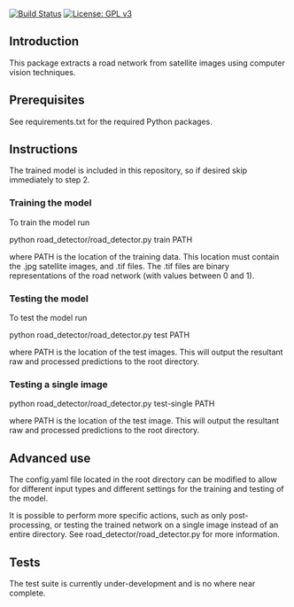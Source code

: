 [![Build Status](https://travis-ci.org/JamesHMcKay/road_detector.svg?branch=master)](https://travis-ci.org/JamesHMcKay/road_detector)
[![License: GPL v3](https://img.shields.io/badge/License-GPLv3-blue.svg)](https://www.gnu.org/licenses/gpl-3.0)

## Introduction

This package extracts a road network from satellite images using computer vision techniques.

## Prerequisites

See requirements.txt for the required Python packages.

## Instructions

The trained model is included in this repository, so if desired skip immediately to step 2.

### Training the model

To train the model run

python road_detector/road_detector.py train PATH

where PATH is the location of the training data.  This location must contain the .jpg satellite images, and .tif files.
The .tif files are binary representations of the road network (with values between 0 and 1).

### Testing the model

To test the model run

python road_detector/road_detector.py test PATH

where PATH is the location of the test images.  This will output the resultant raw and processed predictions to the root directory.

### Testing a single image

python road_detector/road_detector.py test-single PATH

where PATH is the location of the test image.  This will output the resultant raw and processed predictions to the root directory.

## Advanced use

The config.yaml file located in the root directory can be modified to allow for different input types and different settings for the training and testing of the model.

It is possible to perform more specific actions, such as only post-processing, or testing the trained network on a single image instead of an entire directory. See road_detector/road_detector.py for more information.

## Tests

The test suite is currently under-development and is no where near complete.
